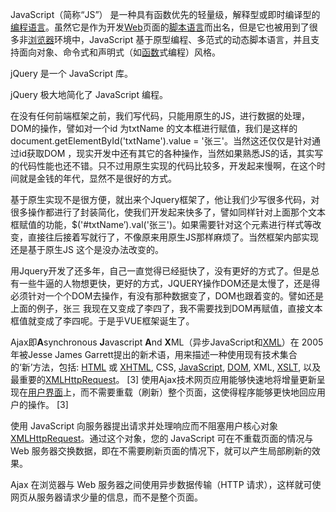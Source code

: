 JavaScript（简称“JS”） 是一种具有函数优先的轻量级，解释型或即时编译型的[编程语言](https://baike.baidu.com/item/编程语言/9845131)。虽然它是作为开发[Web](https://baike.baidu.com/item/Web/150564)页面的[脚本语言](https://baike.baidu.com/item/脚本语言/1379708)而出名，但是它也被用到了很多非[浏览器](https://baike.baidu.com/item/浏览器/213911)环境中，JavaScript 基于原型编程、多范式的动态脚本语言，并且支持面向对象、命令式和声明式（如[函数](https://baike.baidu.com/item/函数/301912)式编程）风格。

jQuery 是一个 JavaScript 库。

jQuery 极大地简化了 JavaScript 编程。



在没有任何前端框架之前，我们写代码，只能用原生的JS，进行数据的处理，DOM的操作，譬如对一个id 为txtName 的文本框进行赋值，我们是这样的 document.getElementById('txtName').value = '张三'。当然这还仅仅是针对通过id获取DOM ，现实开发中还有其它的各种操作，当然如果熟悉JS的话，其实写的代码性能也还不错。只不过用原生实现的代码比较多，开发起来慢啊，在这个时间就是金钱的年代，显然不是很好的方式。

  基于原生实现不是很方便，就出来个Jquery框架了，他让我们少写很多代码，对很多操作都进行了封装简化，使我们开发起来快多了，譬如同样针对上面那个文本框赋值的功能，$('#txtName’).val('张三')。如果需要针对这个元素进行样式等改变，直接往后接着写就行了，不像原来用原生JS那样麻烦了。当然框架内部实现还是基于原生JS 这个是没办法改变的。

​    用Jquery开发了还多年，自己一直觉得已经挺快了，没有更好的方式了。但是总有一些牛逼的人物想更快，更好的方式，JQUERY操作DOM还是太慢了，还是得必须针对一个个DOM去操作，有没有那种数据变了，DOM也跟着变的。譬如还是上面的例子，张三 我现在又变成了李四了，我不需要找到DOM再赋值，直接文本框值就变成了李四呢。于是乎VUE框架诞生了。



Ajax即**A**synchronous **J**avascript **A**nd **X**ML（异步JavaScript和[XML](https://baike.baidu.com/item/XML/86251)）在 2005年被Jesse James Garrett提出的新术语，用来描述一种使用现有技术集合的‘新’方法，包括: [HTML](https://baike.baidu.com/item/HTML/97049) 或 [XHTML](https://baike.baidu.com/item/XHTML/316621), CSS, [JavaScript](https://baike.baidu.com/item/JavaScript/321142), [DOM](https://baike.baidu.com/item/DOM/50288), XML, [XSLT](https://baike.baidu.com/item/XSLT/1330564), 以及最重要的[XMLHttpRequest](https://baike.baidu.com/item/XMLHttpRequest/6788735)。 [3] 使用Ajax技术网页应用能够快速地将增量更新呈现在[用户界面](https://baike.baidu.com/item/用户界面/6582461)上，而不需要重载（刷新）整个页面，这使得程序能够更快地回应用户的操作。 [3]



使用 JavaScript 向服务器提出请求并处理响应而不阻塞用户核心对象[XMLHttpRequest](https://baike.baidu.com/item/XMLHttpRequest)。通过这个对象，您的 JavaScript 可在不重载页面的情况与 Web 服务器交换数据，即在不需要刷新页面的情况下，就可以产生局部刷新的效果。

Ajax 在浏览器与 Web 服务器之间使用异步数据传输（HTTP 请求），这样就可使网页从服务器请求少量的信息，而不是整个页面。